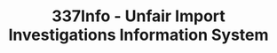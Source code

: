 ---
layout: default
bigquery: https://console.cloud.google.com/bigquery?p=patents-public-data&d=usitc_investigations&page=dataset&project=sheets-management-319211
citation: US International Trade Commission 337Info Unfair Import Investigations Information
  System
contributors: US International Trade Comission
cost: None
description: US International Trade Commission 337Info Unfair Import Investigations
  Information System contains data on investigations done under Section 337. Section
  337 declares the infringement of certain statutory intellectual property rights
  and other forms of unfair competition in import trade to be unlawful practices.
  Most Section 337 investigations involve allegations of patent or registered trademark
  infringement.
documentation: FAQ and tutorial available on the site
last_edit: 04/11/2022, 09:59:39
location: https://pubapps2.usitc.gov/337external/
maintained_by: US International Trade Comission
schema_fields:
- aljAssigned
- teoIdDueDate
- markmanHearing
- trademarkNumbers
- finalDetViolation
- scheduledEndDateEvidHear
- targetDate
- finalDetNoViolation
- startDateMarkmanHearing
- gcAttorney
- actualStartDateEvidHear
- issueDateOtherNonFinal
- invUnfairAct
- ouiiAttorney
- htsNumbers
- publication_number
- investigationNo
- dateComplaintFiled
- investigationTermDate
- investigationType
- patentNumbers
- respondent
- lastUpdated
- patentNumber
- endDateMarkmanHearing
- teoReliefGranted
- internalRemand
- currentStatus
- actualEndDateEvidHear
- dateCreated
- copyrightNumbers
- dateOfPublicationFrNotice
- id
- currentActiveALJ
- finalIdOnViolationDue
- title
- scheduledStartDateEvidHear
- ouiiParticipation
- teoProceedingInvolved
- cafcAppeals
- complainant
- teoIdIssueDate
- finalIdOnViolationIssue
- docketNo
shortname: unfair_import_investigations
tags:
- import
- legal
- trade
timeframe: 2008-2021 (prior to 2008 downloadable as a JSON file)
title: 337Info - Unfair Import Investigations Information System
uuid: 2721f5ec-e599-4890-9265-9706719fc71e
---